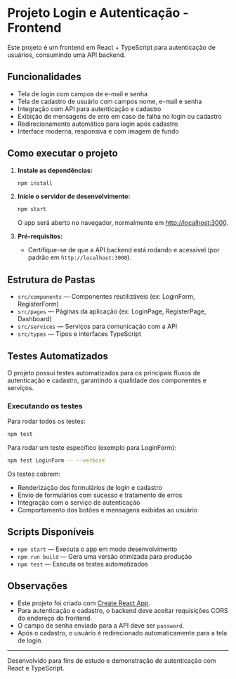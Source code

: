 # Projeto Login e Autenticação - Frontend

Este projeto é um frontend em React + TypeScript para autenticação de usuários, consumindo uma API backend.

## Funcionalidades

- Tela de login com campos de e-mail e senha
- Tela de cadastro de usuário com campos nome, e-mail e senha
- Integração com API para autenticação e cadastro
- Exibição de mensagens de erro em caso de falha no login ou cadastro
- Redirecionamento automático para login após cadastro
- Interface moderna, responsiva e com imagem de fundo

## Como executar o projeto

1. **Instale as dependências:**
   ```sh
   npm install
   ```

2. **Inicie o servidor de desenvolvimento:**
   ```sh
   npm start
   ```
   O app será aberto no navegador, normalmente em [http://localhost:3000](http://localhost:3000).

3. **Pré-requisitos:**
   - Certifique-se de que a API backend está rodando e acessível (por padrão em `http://localhost:3000`).

## Estrutura de Pastas

- `src/components` — Componentes reutilizáveis (ex: LoginForm, RegisterForm)
- `src/pages` — Páginas da aplicação (ex: LoginPage, RegisterPage, Dashboard)
- `src/services` — Serviços para comunicação com a API
- `src/types` — Tipos e interfaces TypeScript

## Testes Automatizados

O projeto possui testes automatizados para os principais fluxos de autenticação e cadastro, garantindo a qualidade dos componentes e serviços.

### Executando os testes

Para rodar todos os testes:
```sh
npm test
```

Para rodar um teste específico (exemplo para LoginForm):
```sh
npm test LoginForm -- --verbose
```

Os testes cobrem:
- Renderização dos formulários de login e cadastro
- Envio de formulários com sucesso e tratamento de erros
- Integração com o serviço de autenticação
- Comportamento dos botões e mensagens exibidas ao usuário

## Scripts Disponíveis

- `npm start` — Executa o app em modo desenvolvimento
- `npm run build` — Gera uma versão otimizada para produção
- `npm test` — Executa os testes automatizados

## Observações

- Este projeto foi criado com [Create React App](https://github.com/facebook/create-react-app).
- Para autenticação e cadastro, o backend deve aceitar requisições CORS do endereço do frontend.
- O campo de senha enviado para a API deve ser `password`.
- Após o cadastro, o usuário é redirecionado automaticamente para a tela de login.

---

Desenvolvido para fins de estudo e demonstração de autenticação com React e TypeScript.
